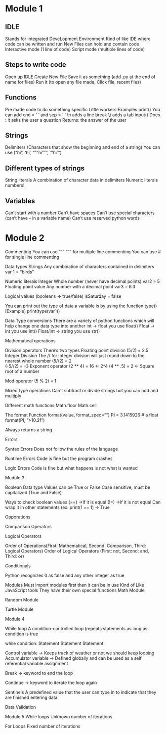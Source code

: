 # Module 1

## IDLE
Stands for integrated DeveLopment Environment
Kind of like IDE where code can be written and run
New Files can hold and contain code
Interactive mode (1 line of code)
Script mode (multiple lines of code) 

## Steps to write code
Open up IDLE
Create New File
Save it as something (add .py at the end of name for files)
Run it
(to open any file made, Click file, recent files)


## Functions
Pre made code to do something specific
Little workers 
Examples
print()
You can add end = ‘ ‘ and  sep = ‘ ‘
\n adds a line break
\t adds a tab
input()
Does : it asks the user a question
Returns: the answer of the user 

## Strings
Delimiters (Characters that show the beginning and end of a string)
You can use (“hi”, ‘hi’, “””hi”””, ‘’’hi’’’)

## Different types of strings 
String literals
A combination of character data  in delimiters
Numeric literals
numbers!

## Variables
Can’t start with a number
Can’t have spaces
Can’t use special characters (can’t have - in a variable name)
Can’t use reserved python words



# Module 2

Commenting
You can use “”” “”” for multiple line commenting
You can use # for single line commenting

Data types
Strings
Any combination of characters contained in delimiters 
var 1 = “birds”

Numeric literals
Integer
Whole number (never have decimal points)
var2 = 5
Floating point value
Any number with a decimal point
var3 = 6.0

Logical values (booleans → true/false) 
isSaturday = false

You can print out the type of data a variable is by using the function type()
[Example] print(type(var1))

Data Type conversions
There are a variety of python functions which will help change one data type into another
int → float  you use float()
Float → int you use int()
Float/int → string you use str()


Mathematical operations

Division operators 
There’s two types
Floating point division
(5/2) = 2.5
Integer Division
The // for integer division will just round down to the nearest whole number 
(5//2) = 2   
(-5//2) = -3 
Exponent operator
(2 ** 4) = 16   ← 2^4
(4 ** .5) = 2      ← Square root of a number

Mod operator
(5 % 2) = 1

Mixed type operations
Can't subtract or divide strings but you can add and multiply



Different math functions
Math.floor
Math.ceil



The format Function
format(value, format_spec=””)
PI = 3.1415926   # a float 
format(PI,  “>10.2f”)

Always returns a string


Errors

Syntax Errors
Does not follow the rules of the language

Runtime Errors
Code is fine but the program crashes

Logic Errors
Code is fine but what happens is not what is wanted





Module 3

Boolean
Data type
Values can be True or False
Case sensitive, must be capitalized (True and False)

Ways to check boolean values
(==) →If It is equal
(!=) →If it is not equal
Can wrap it in other statements (ex: print(1 == 1) → True



Opporations

Comparison Operators

Logical Operators
	

Order of Operations(First: Mathematical,  Second: Comparison, Third: Logical Operators)
Order of Logical Operators (First: not,  Second: and, Third: or)


Conditionals



Python recognizes 0 as false and any other integer as true

Modules
Must import modules first then it can be in use
Kind of Like JavaScript tools
They have their own special functions
Math Module

Random Module

Turtle Module


Module 4

While loop
A condition-controlled loop (repeats statements as long as condition is true

while condition:
	Statement
	Statement
	Statement

Control variable → Keeps track of weather or not we should keep looping 
Accumulator variable → Defined globally and can be used as a self referential variable assignment

Break
→ keyword to end the loop

Continue
→ keyword to iterate the loop again


Sentinels
A predefined value that the user can type in to indicate that they are finished entering data 

Data Validation



Module 5
While loops
Unknown number of iterations

For Loops
Fixed number of iterations


